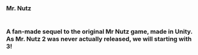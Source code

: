 <h3> Mr. Nutz <h3/>
<br/>
A fan-made sequel to the original Mr Nutz game, made in Unity. As Mr. Nutz 2 was never actually released, we will starting with 3!